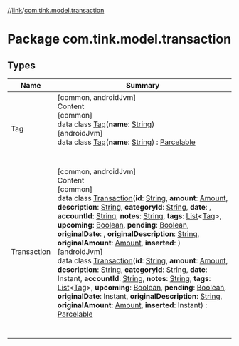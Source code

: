 //[link](../index.md)/[com.tink.model.transaction](index.md)



# Package com.tink.model.transaction  


## Types  
  
|  Name|  Summary| 
|---|---|
| <a name="com.tink.model.transaction/Tag///PointingToDeclaration/"></a>Tag| <a name="com.tink.model.transaction/Tag///PointingToDeclaration/"></a>[common, androidJvm]  <br>Content  <br>[common]  <br>data class [Tag]([common]-tag/index.md)(**name**: [String](https://kotlinlang.org/api/latest/jvm/stdlib/kotlin/-string/index.html))  <br>[androidJvm]  <br>data class [Tag]([android-jvm]-tag/index.md)(**name**: [String](https://kotlinlang.org/api/latest/jvm/stdlib/kotlin/-string/index.html)) : [Parcelable](https://developer.android.com/reference/kotlin/android/os/Parcelable.html)  <br><br><br>
| <a name="com.tink.model.transaction/Transaction///PointingToDeclaration/"></a>Transaction| <a name="com.tink.model.transaction/Transaction///PointingToDeclaration/"></a>[common, androidJvm]  <br>Content  <br>[common]  <br>data class [Transaction]([common]-transaction/index.md)(**id**: [String](https://kotlinlang.org/api/latest/jvm/stdlib/kotlin/-string/index.html), **amount**: [Amount](../com.tink.model.misc/[common]-amount/index.md), **description**: [String](https://kotlinlang.org/api/latest/jvm/stdlib/kotlin/-string/index.html), **categoryId**: [String](https://kotlinlang.org/api/latest/jvm/stdlib/kotlin/-string/index.html), **date**: <ERROR CLASS>, **accountId**: [String](https://kotlinlang.org/api/latest/jvm/stdlib/kotlin/-string/index.html), **notes**: [String](https://kotlinlang.org/api/latest/jvm/stdlib/kotlin/-string/index.html), **tags**: [List](https://kotlinlang.org/api/latest/jvm/stdlib/kotlin.collections/-list/index.html)<[Tag]([common]-tag/index.md)>, **upcoming**: [Boolean](https://kotlinlang.org/api/latest/jvm/stdlib/kotlin/-boolean/index.html), **pending**: [Boolean](https://kotlinlang.org/api/latest/jvm/stdlib/kotlin/-boolean/index.html), **originalDate**: <ERROR CLASS>, **originalDescription**: [String](https://kotlinlang.org/api/latest/jvm/stdlib/kotlin/-string/index.html), **originalAmount**: [Amount](../com.tink.model.misc/[common]-amount/index.md), **inserted**: <ERROR CLASS>)  <br>[androidJvm]  <br>data class [Transaction]([android-jvm]-transaction/index.md)(**id**: [String](https://kotlinlang.org/api/latest/jvm/stdlib/kotlin/-string/index.html), **amount**: [Amount](../com.tink.model.misc/[android-jvm]-amount/index.md), **description**: [String](https://kotlinlang.org/api/latest/jvm/stdlib/kotlin/-string/index.html), **categoryId**: [String](https://kotlinlang.org/api/latest/jvm/stdlib/kotlin/-string/index.html), **date**: Instant, **accountId**: [String](https://kotlinlang.org/api/latest/jvm/stdlib/kotlin/-string/index.html), **notes**: [String](https://kotlinlang.org/api/latest/jvm/stdlib/kotlin/-string/index.html), **tags**: [List](https://kotlinlang.org/api/latest/jvm/stdlib/kotlin.collections/-list/index.html)<[Tag]([android-jvm]-tag/index.md)>, **upcoming**: [Boolean](https://kotlinlang.org/api/latest/jvm/stdlib/kotlin/-boolean/index.html), **pending**: [Boolean](https://kotlinlang.org/api/latest/jvm/stdlib/kotlin/-boolean/index.html), **originalDate**: Instant, **originalDescription**: [String](https://kotlinlang.org/api/latest/jvm/stdlib/kotlin/-string/index.html), **originalAmount**: [Amount](../com.tink.model.misc/[android-jvm]-amount/index.md), **inserted**: Instant) : [Parcelable](https://developer.android.com/reference/kotlin/android/os/Parcelable.html)  <br><br><br>

